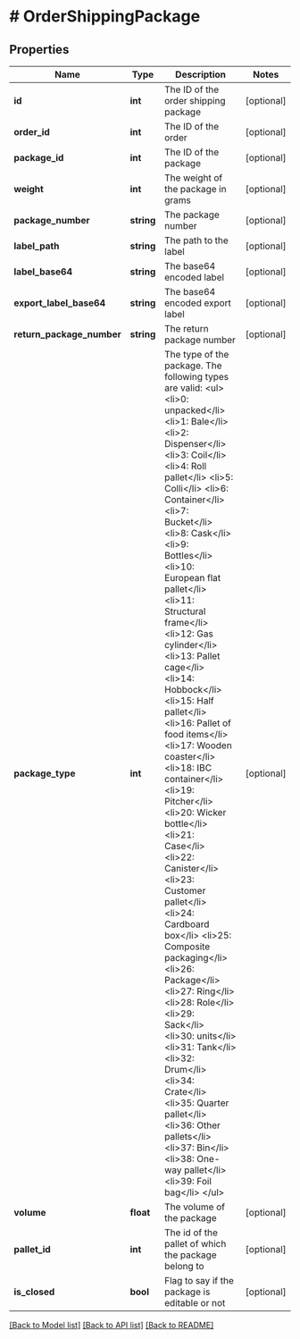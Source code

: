 # # OrderShippingPackage

## Properties

Name | Type | Description | Notes
------------ | ------------- | ------------- | -------------
**id** | **int** | The ID of the order shipping package | [optional] 
**order_id** | **int** | The ID of the order | [optional] 
**package_id** | **int** | The ID of the package | [optional] 
**weight** | **int** | The weight of the package in grams | [optional] 
**package_number** | **string** | The package number | [optional] 
**label_path** | **string** | The path to the label | [optional] 
**label_base64** | **string** | The base64 encoded label | [optional] 
**export_label_base64** | **string** | The base64 encoded export label | [optional] 
**return_package_number** | **string** | The return package number | [optional] 
**package_type** | **int** | The type of the package. The following types are valid: &lt;ul&gt; &lt;li&gt;0: unpacked&lt;/li&gt; &lt;li&gt;1: Bale&lt;/li&gt; &lt;li&gt;2: Dispenser&lt;/li&gt; &lt;li&gt;3: Coil&lt;/li&gt; &lt;li&gt;4: Roll pallet&lt;/li&gt; &lt;li&gt;5: Colli&lt;/li&gt; &lt;li&gt;6: Container&lt;/li&gt; &lt;li&gt;7: Bucket&lt;/li&gt; &lt;li&gt;8: Cask&lt;/li&gt; &lt;li&gt;9: Bottles&lt;/li&gt; &lt;li&gt;10: European flat pallet&lt;/li&gt; &lt;li&gt;11: Structural frame&lt;/li&gt; &lt;li&gt;12: Gas cylinder&lt;/li&gt; &lt;li&gt;13: Pallet cage&lt;/li&gt; &lt;li&gt;14: Hobbock&lt;/li&gt; &lt;li&gt;15: Half pallet&lt;/li&gt; &lt;li&gt;16: Pallet of food items&lt;/li&gt; &lt;li&gt;17: Wooden coaster&lt;/li&gt; &lt;li&gt;18: IBC container&lt;/li&gt; &lt;li&gt;19: Pitcher&lt;/li&gt; &lt;li&gt;20: Wicker bottle&lt;/li&gt; &lt;li&gt;21: Case&lt;/li&gt; &lt;li&gt;22: Canister&lt;/li&gt; &lt;li&gt;23: Customer pallet&lt;/li&gt; &lt;li&gt;24: Cardboard box&lt;/li&gt; &lt;li&gt;25: Composite packaging&lt;/li&gt; &lt;li&gt;26: Package&lt;/li&gt; &lt;li&gt;27: Ring&lt;/li&gt; &lt;li&gt;28: Role&lt;/li&gt; &lt;li&gt;29: Sack&lt;/li&gt; &lt;li&gt;30: units&lt;/li&gt; &lt;li&gt;31: Tank&lt;/li&gt; &lt;li&gt;32: Drum&lt;/li&gt; &lt;li&gt;34: Crate&lt;/li&gt; &lt;li&gt;35: Quarter pallet&lt;/li&gt; &lt;li&gt;36: Other pallets&lt;/li&gt; &lt;li&gt;37: Bin&lt;/li&gt; &lt;li&gt;38: One-way pallet&lt;/li&gt; &lt;li&gt;39: Foil bag&lt;/li&gt; &lt;/ul&gt; | [optional] 
**volume** | **float** | The volume of the package | [optional] 
**pallet_id** | **int** | The id of the pallet of which the package belong to | [optional] 
**is_closed** | **bool** | Flag to say if the package is editable or not | [optional] 

[[Back to Model list]](../../README.md#documentation-for-models) [[Back to API list]](../../README.md#documentation-for-api-endpoints) [[Back to README]](../../README.md)


